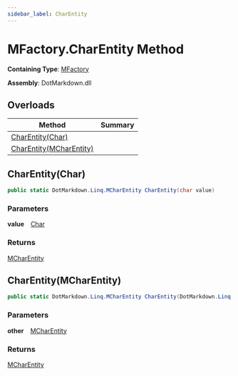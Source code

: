 ```yaml
---
sidebar_label: CharEntity
---
```


# MFactory\.CharEntity Method

**Containing Type**: [MFactory](../index.md)

**Assembly**: DotMarkdown\.dll

## Overloads

| Method | Summary |
| ------ | ------- |
| [CharEntity(Char)](#3389319600) | |
| [CharEntity(MCharEntity)](#89799614) | |

<a id="3389319600"></a>

## CharEntity\(Char\) 

```csharp
public static DotMarkdown.Linq.MCharEntity CharEntity(char value)
```

### Parameters

**value** &ensp; [Char](https://docs.microsoft.com/en-us/dotnet/api/system.char)

### Returns

[MCharEntity](../../MCharEntity/index.md)

<a id="89799614"></a>

## CharEntity\(MCharEntity\) 

```csharp
public static DotMarkdown.Linq.MCharEntity CharEntity(DotMarkdown.Linq.MCharEntity other)
```

### Parameters

**other** &ensp; [MCharEntity](../../MCharEntity/index.md)

### Returns

[MCharEntity](../../MCharEntity/index.md)

